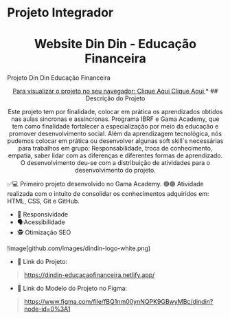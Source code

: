 # Projeto Integrador 

<h1 align="center">Website Din Din - Educação Financeira</h1>
Projeto Din Din Educação Financeira<a href=images/dindin-logo-white.png


<br>
<p align="center"> Para visualizar o projeto no seu navegador:
 <a href="https://dindin-educacaofinanceira.netlify.app//"> Clique Aqui <a/>
 <a href="https://www.figma.com/file/fBQ1nm00ynNQPK9GBwyMBc/dindin?node-id=0%3A1/"> Clique Aqui <a/>
* 
## Descrição do Projeto
<p align="center">
Este projeto tem por finalidade, colocar em prática os aprendizados obtidos nas aulas sincronas e assincronas. 
Programa IBRF e Gama Academy, que tem como finalidade fortalecer a especialização por meio da educação e promover desenvolvimento social.
	 Além da aprendizagem tecnológica, nós pudemos colocar em prática ou desenvolver algunas soft skill´s necessárias para trabalhos em  grupo:
	 Responsabilidade, troca de conhecimento, empatia, saber lidar com as diferenças e diferentes formas de aprendizado.
	O desenvolvimento deu-se com a distribuição de atividades para o desenvolvimento do projeto.
	<p

 ✅💻 Primeiro projeto desenvolvido no Gama Academy. 
 🟢🟣 Atividade realizada com o intuito de consolidar os conhecimentos adquiridos em:
	   HTML, CSS, Git e GitHub.

- 📲 Responsividade 
- 🗣️Acessibilidade 
- 🕵 Otimização SEO

!image[github.com/images/dindin-logo-white.png)

* 🔗 Link do Projeto:
> https://dindin-educacaofinanceira.netlify.app/
* 🔗 Link do Modelo do Projeto no Figma:
> https://www.figma.com/file/fBQ1nm00ynNQPK9GBwyMBc/dindin?node-id=0%3A1
	
	











